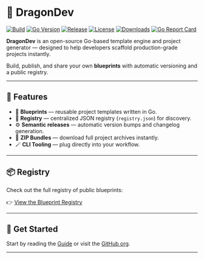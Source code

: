 # 🐉 DragonDev

[![Build](https://github.com/getDragon-dev/dragon-cli/actions/workflows/release.yml/badge.svg)](https://github.com/getDragon-dev/dragon-cli/actions/workflows/release.yml)
[![Go Version](https://img.shields.io/github/go-mod/go-version/getDragon-dev/dragon-cli)](https://golang.org/doc/go1)
[![Release](https://img.shields.io/github/v/release/getDragon-dev/dragon-cli?include_prereleases&sort=semver)](https://github.com/getDragon-dev/dragon/releases)
[![License](https://img.shields.io/github/license/getDragon-dev/dragon-cli)](./LICENSE)
[![Downloads](https://img.shields.io/github/downloads/getDragon-dev/dragon-cli/total)](https://github.com/getDragon-dev/dragon-cli/releases)
[![Go Report Card](https://goreportcard.com/badge/github.com/getDragon-dev/dragon-cli)](https://goreportcard.com/report/github.com/getDragon-dev/dragon-cli)

**DragonDev** is an open-source Go-based template engine and project generator — designed to help developers scaffold production-grade projects instantly.

Build, publish, and share your own **blueprints** with automatic versioning and a public registry.

---

## 🚀 Features
- 🔧 **Blueprints** — reusable project templates written in Go.
- 🧱 **Registry** — centralized JSON registry (`registry.json`) for discovery.
- ⚙️ **Semantic releases** — automatic version bumps and changelog generation.
- 💾 **ZIP Bundles** — download full project archives instantly.
- 🪄 **CLI Tooling** — plug directly into your workflow.

---

## 📦 Registry
Check out the full registry of public blueprints:

👉 [View the Blueprint Registry](https://getdragon.dev/registry)

---

## 🧭 Get Started
Start by reading the [Guide](https://getdragon.dev/guide) or visit the [GitHub org](https://github.com/getDragon-dev).

---